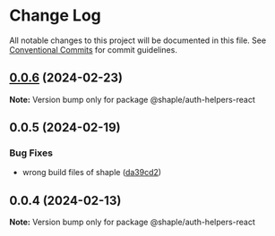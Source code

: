 # Change Log

All notable changes to this project will be documented in this file.
See [Conventional Commits](https://conventionalcommits.org) for commit guidelines.

## [0.0.6](https://github.com/1dennispark/shaple-js/compare/@shaple/auth-helpers-react@0.0.5...@shaple/auth-helpers-react@0.0.6) (2024-02-23)

**Note:** Version bump only for package @shaple/auth-helpers-react





## 0.0.5 (2024-02-19)


### Bug Fixes

* wrong build files of shaple ([da39cd2](https://github.com/1dennispark/shaple-js/commit/da39cd2810ece4f5f94802b10fdf5d6b205d5843))





## 0.0.4 (2024-02-13)

**Note:** Version bump only for package @shaple/auth-helpers-react
